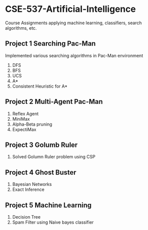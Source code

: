 # CSE-537-Artificial-Intelligence
Course Assignments applying machine learning, classifiers, search algorithms, etc.

## Project 1 Searching Pac-Man
 Implemented various searching algorithms in Pac-Man environment
1. DFS
2. BFS
3. UCS
4. A*
5. Consistent Heuristic for A*

## Project 2 Multi-Agent Pac-Man
1. Reflex Agent
2. MiniMax
3. Alpha-Beta pruning
4. ExpectiMax

## Project 3 Golumb Ruler
1. Solved Golumn Ruler problem using CSP

## Project 4 Ghost Buster
1. Bayesian Networks
2. Exact Inference

## Project 5 Machine Learning
1. Decision Tree
2. Spam Filter using Naive bayes classifier
